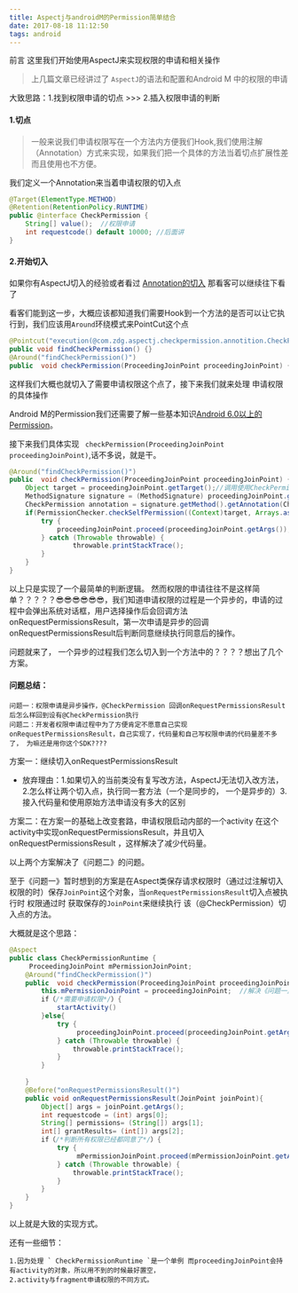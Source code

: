 ```yaml
---
title: Aspectj与androidM的Permission简单结合
date: 2017-08-18 11:12:50
tags: android
---
```




前言
这里我们开始使用AspectJ来实现权限的申请和相关操作


> 上几篇文章已经讲过了 ` AspectJ `的语法和配置和Android M 中的权限的申请

大致思路：1.找到权限申请的切点 >>> 2.插入权限申请的判断

#### 1.切点
>一般来说我们申请权限写在一个方法内方便我们Hook,我们使用注解（Annotation）方式来实现，如果我们把一个具体的方法当着切点扩展性差而且使用也不方便。

我们定义一个Annotation来当着申请权限的切入点
```java
@Target(ElementType.METHOD)
@Retention(RetentionPolicy.RUNTIME)
public @interface CheckPermission {
    String[] value();  //权限申请
    int requestcode() default 10000; //后面讲
}
```
#### 2.开始切入
如果你有AspectJ切入的经验或者看过 [Annotation的切入][url] 那看客可以继续往下看了

看客们能到这一步，大概应该都知道我们需要Hook到一个方法的是否可以让它执行到，我们应该用` Around `环绕模式来PointCut这个点

```java
@Pointcut("execution(@com.zdg.aspectj.checkpermission.annotition.CheckPermission !synthetic * *(..))")
public void findCheckPermission() {}
@Around("findCheckPermission()")
public  void checkPermission(ProceedingJoinPoint proceedingJoinPoint) {}
```
这样我们大概也就切入了需要申请权限这个点了，接下来我们就来处理 申请权限的具体操作

Android M的Permission我们还需要了解一些基本知识[Android 6.0以上的Permission](http://www.zdong.top/blog/2017/08/16/M-%E6%9D%83%E9%99%90%E7%94%B3%E8%AF%B7/)。

接下来我们具体实现 ` checkPermission(ProceedingJoinPoint proceedingJoinPoint)`,话不多说，就是干。
```java
@Around("findCheckPermission()")
public  void checkPermission(ProceedingJoinPoint proceedingJoinPoint) {
    Object target = proceedingJoinPoint.getTarget();//调用使用CheckPermission注解的类对象
    MethodSignature signature = (MethodSignature) proceedingJoinPoint.getSignature();
    CheckPermission annotation = signature.getMethod().getAnnotation(CheckPermission.class);//获取该方法注解中的需要申请的权限
    if(PermissionChecker.checkSelfPermission((Context)target, Arrays.asList(annotation.vaule()))==PermissionChecker.PERMISSION_GRANTED/*判断权限是否同意了*/){
        try {
            proceedingJoinPoint.proceed(proceedingJoinPoint.getArgs());
        } catch (Throwable throwable) {
                throwable.printStackTrace();
        }
    }
}
```
以上只是实现了一个最简单的判断逻辑。 然而权限的申请往往不是这样简单？？？？？😎😎😎😎😎😎，我们知道申请权限的过程是一个异步的，申请的过程中会弹出系统对话框，用户选择操作后会回调方法onRequestPermissionsResult，第一次申请是异步的回调onRequestPermissionsResult后判断同意继续执行同意后的操作。

问题就来了， 一个异步的过程我们怎么切入到一个方法中的？？？？想出了几个方案。

#### 问题总结： 
    问题一：权限申请是异步操作，@CheckPermission 回调onRequestPermissionsResult后怎么样回到设有@CheckPermission执行
    问题二：开发者权限申请过程中为了方便肯定不愿意自己实现onRequestPermissionsResult，自己实现了，代码量和自己写权限申请的代码量差不多了， 为嘛还是用你这个SDK????

方案一：继续切入onRequestPermissionsResult
+ 放弃理由：1.如果切入的当前类没有复写改方法，AspectJ无法切入改方法，2.怎么样让两个切入点，执行同一套方法（一个是同步的， 一个是异步的）3.接入代码量和使用原始方法申请没有多大的区别

方案二：在方案一的基础上改变套路，申请权限启动内部的一个activity 在这个activity中实现onRequestPermissionsResult，并且切入 onRequestPermissionsResult ，这样解决了减少代码量。

以上两个方案解决了《问题二》的问题。

至于《问题一》暂时想到的方案是在Aspect类保存请求权限时（通过过注解切入权限的时）保存` JoinPoint `这个对象，当` onRequestPermissionsResult `切入点被执行时 权限通过时 获取保存的` JoinPoint `来继续执行 该（@CheckPermission）切入点的方法。


大概就是这个思路：
```java
@Aspect
public class CheckPermissionRuntime {
     ProceedingJoinPoint mPermissionJoinPoint; 
    @Around("findCheckPermission()")
    public  void checkPermission(ProceedingJoinPoint proceedingJoinPoint) {
        this.mPermissionJoinPoint = proceedingJoinPoint;  //解决《问题一》
        if（/*需要申请权限*/）{
            startActivity()
        }else{
            try {
                 proceedingJoinPoint.proceed(proceedingJoinPoint.getArgs());
            } catch (Throwable throwable) {
                throwable.printStackTrace();
            }
        }
            
    }
    @Before("onRequestPermissionsResult()")
    public void onRequestPermissionsResult(JoinPoint joinPoint){
        Object[] args = joinPoint.getArgs();
        int requestcode = (int) args[0];
        String[] permissions= (String[]) args[1];
        int[] grantResults= (int[]) args[2];
        if（/*判断所有权限已经都同意了*/）{
            try {
                 mPermissionJoinPoint.proceed(mPermissionJoinPoint.getArgs());
            } catch (Throwable throwable) {
                throwable.printStackTrace();
            }
        }
    }
}
```
以上就是大致的实现方式。

还有一些细节：

    1.因为处理 ` CheckPermissionRuntime `是一个单例 而proceedingJoinPoint会持有activity的对象，所以用不到的时候最好置空，
    2.activity与fragment申请权限的不同方式。


   [url]:http://www.zdong.top/blog/2017/07/26/AspectJ(%E4%BA%94)%20%E9%AB%98%E7%BA%A7%E8%AF%AD%E6%B3%95-Annotation/       

